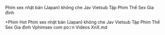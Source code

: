 Phim sex nhật bản (Japan) không che Jav Vietsub Tập Phim Thể Sex Gia đình

+Phim Hot Phim sex nhật bản (Japan) không che Jav Vietsub Tập Phim Thể Sex Gia đình Vphimsex com po𝚛n Videos XnX.md
